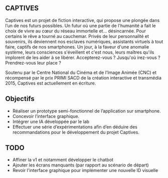 ## CAPTIVES

Captives est un projet de fiction interactive, qui propose une plongée dans l’un de nos futurs possibles. Un futur où une partie de l'humanité a fait le choix de vivre au cœur du réseau immortelle et... désincarnée. Pour certains le rêve a tourné au cauchemar. Privés de leur personnalité et souvenirs, ils deviennent nos esclaves numériques, assistants virtuels à tout faire, captifs de nos smartphones. Un jour, à la faveur d'une anomalie système, leurs consciences s'éveillent et c'est nous, leurs maîtres qu'ils implorent de les aider à se libérer. Accepterez-vous ? Jusqu'où irez-vous ? Prendrez-vous leur place ?

Soutenu par le Centre National du Cinéma et de l’Image Animée (CNC) et récompensé par le prix PRIMI SACD de la création interactive et transmédia 2015, Captives est actuellement en écriture.

## Objectifs

* Réaliser un prototype semi-fonctionnel de l’application sur smartphone.
* Concevoir l’interface graphique.
* Intégrer une IA développée par le lab
* Effectuer une série d’expérimentations afin d’en déduire des recommandations pour le développement du projet Captives.

## TODO

* Affiner la v1 et notamment développer le chatbot
* Ajouter les écrans manquants (par rapport au scénario de départ)
* Revoir l'interface graphique pour implémenter une nouvelle ID visuelle
